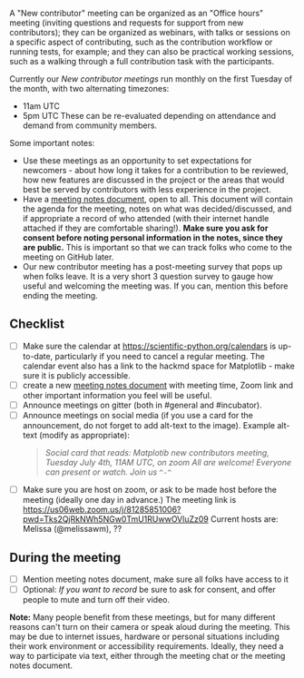 
A "New contributor" meeting can be organized as an "Office hours" meeting (inviting questions and requests for support from new contributors); they can be organized as webinars, with talks or sessions on a specific aspect of contributing, such as the contribution workflow or running tests, for example; and they can also be practical working sessions, such as a walking through a full contribution task with the participants.

Currently our _New contributor meetings_ run monthly on the first Tuesday of the month, with two alternating timezones:
- 11am UTC
- 5pm UTC
These can be re-evaluated depending on attendance and demand from community members.

Some important notes:
- Use these meetings as an opportunity to set expectations for newcomers - about how long it takes for a contribution to be reviewed, how new features are discussed in the project or the areas that would best be served by contributors with less experience in the project.
- Have a [meeting notes document](https://hackmd.io/@matplotlib/ByJONqetn), open to all. This document will contain the agenda for the meeting, notes on what was decided/discussed, and if appropriate a record of who attended (with their internet handle attached if they are comfortable sharing!). **Make sure you ask for consent before noting personal information in the notes, since they are public.** This is important so that we can track folks who come to the meeting on GitHub later.
- Our new contributor meeting has a post-meeting survey that pops up when folks leave. It is a very short 3 question survey to gauge how useful and welcoming the meeting was. If you can, mention this before ending the meeting.

## Checklist

- [ ] Make sure the calendar at https://scientific-python.org/calendars is up-to-date, particularly if you need to cancel a regular meeting. The calendar event also has a link to the hackmd space for Matplotlib - make sure it is publicly accessible.
- [ ] create a new [meeting notes document](https://hackmd.io/3X_SoLHHT5OSp-5efkM4Og) with meeting time, Zoom link and other important information you feel will be useful.
- [ ] Announce meetings on gitter (both in #general and #incubator).
- [ ] Announce meetings on social media (if you use a card for the announcement, do not forget to add alt-text to the image). Example alt-text (modify as appropriate): 
    > *Social card that reads: Matplotib new contributors meeting, Tuesday July 4th, 11AM UTC, on zoom All are welcome! Everyone can present or watch. Join us `^-^`*
- [ ] Make sure you are host on zoom, or ask to be made host before the meeting (ideally one day in advance.) The meeting link is https://us06web.zoom.us/j/81285851006?pwd=Tks2QjRkNWh5NGw0TmU1RUwwOVluZz09 Current hosts are: Melissa (@melissawm), ??

## During the meeting
- [ ] Mention meeting notes document, make sure all folks have access to it
- [ ] Optional: _If you want to record_ be sure to ask for consent, and offer people to mute and turn off their video.

**Note:** Many people benefit from these meetings, but for many different reasons can't turn on their camera or speak aloud during the meeting. This may be due to internet issues, hardware or personal situations including their work environment or accessibility requirements. Ideally, they need a way to participate via text, either through the meeting chat or the meeting notes document.

